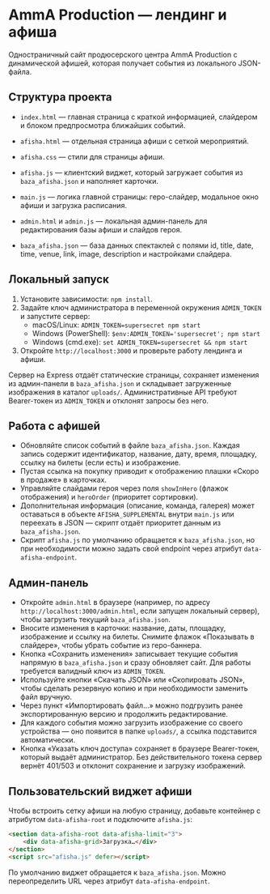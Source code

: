 # AmmA Production — лендинг и афиша

Одностраничный сайт продюсерского центра AmmA Production с динамической афишей, которая получает события из локального JSON-файла.

## Структура проекта

- `index.html` — главная страница с краткой информацией, слайдером и блоком предпросмотра ближайших событий.
- `afisha.html` — отдельная страница афиши с сеткой мероприятий.
- `afisha.css` — стили для страницы афиши.
- `afisha.js` — клиентский виджет, который загружает события из `baza_afisha.json` и наполняет карточки.
- `main.js` — логика главной страницы: геро-слайдер, модальное окно афиши и загрузка расписания.

- `admin.html` и `admin.js` — локальная админ-панель для редактирования базы афиши и слайдов героя.
- `baza_afisha.json` — база данных спектаклей с полями id, title, date, time, venue, link, image, description и настройками слайдера.


## Локальный запуск

1. Установите зависимости: `npm install`.
2. Задайте ключ администратора в переменной окружения `ADMIN_TOKEN` и запустите сервер:
   - macOS/Linux: `ADMIN_TOKEN=supersecret npm start`
   - Windows (PowerShell): `$env:ADMIN_TOKEN='supersecret'; npm start`
   - Windows (cmd.exe): `set ADMIN_TOKEN=supersecret && npm start`
3. Откройте `http://localhost:3000` и проверьте работу лендинга и афиши.

Сервер на Express отдаёт статические страницы, сохраняет изменения из админ-панели в `baza_afisha.json` и складывает загруженные изображения в каталог `uploads/`. Административные API требуют Bearer-токен из `ADMIN_TOKEN` и отклонят запросы без него.



## Работа с афишей

- Обновляйте список событий в файле `baza_afisha.json`. Каждая запись содержит идентификатор, название, дату, время, площадку, ссылку на билеты (если есть) и изображение.
- Пустая ссылка на покупку приводит к отображению плашки «Скоро в продаже» в карточках.
- Управляйте слайдами героя через поля `showInHero` (флажок отображения) и `heroOrder` (приоритет сортировки).
- Дополнительная информация (описание, команда, галерея) может оставаться в объекте `AFISHA_SUPPLEMENTAL` внутри `main.js` или переехать в JSON — скрипт отдаёт приоритет данным из `baza_afisha.json`.
- Скрипт `afisha.js` по умолчанию обращается к `baza_afisha.json`, но при необходимости можно задать свой endpoint через атрибут `data-afisha-endpoint`.

## Админ-панель

- Откройте `admin.html` в браузере (например, по адресу `http://localhost:3000/admin.html`, если запущен локальный сервер), чтобы загрузить текущий `baza_afisha.json`.
- Вносите изменения в карточки: название, даты, площадку, изображение и ссылку на билеты. Снимите флажок «Показывать в слайдере», чтобы убрать событие из геро-баннера.
- Кнопка «Сохранить изменения» записывает текущие события напрямую в `baza_afisha.json` и сразу обновляет сайт. Для работы требуется валидный ключ из `ADMIN_TOKEN`.
- Используйте кнопки «Скачать JSON» или «Скопировать JSON», чтобы сделать резервную копию и при необходимости заменить файл вручную.
- Через пункт «Импортировать файл…» можно подгрузить ранее экспортированную версию и продолжить редактирование.
- Для каждого события можно загрузить изображение со своего устройства — оно появится в папке `uploads/`, а ссылка подставится автоматически.
- Кнопка «Указать ключ доступа» сохраняет в браузере Bearer-токен, который выдаёт администратор. Без действительного токена сервер вернёт 401/503 и отклонит сохранение и загрузку изображений.



## Пользовательский виджет афиши

Чтобы встроить сетку афиши на любую страницу, добавьте контейнер с атрибутом `data-afisha-root` и подключите `afisha.js`:

```html
<section data-afisha-root data-afisha-limit="3">
    <div data-afisha-grid>Загрузка…</div>
</section>
<script src="afisha.js" defer></script>
```

По умолчанию виджет обращается к `baza_afisha.json`. Можно переопределить URL через атрибут `data-afisha-endpoint`.
